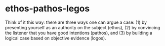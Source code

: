 # ethos-pathos-legos
Think of it this way: there are three ways one can argue a case: (1) by presenting yourself as an authority on the subject (ethos), (2) by convincing the listener that you have good intentions (pathos), and (3) by building a logical case based on objective evidence (logos).

